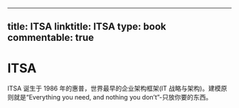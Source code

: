 
---
title: ITSA
linktitle: ITSA
type: book
commentable: true
---

# ITSA

ITSA 诞生于 1986 年的惠普，世界最早的企业架构框架(IT 战略与架构)。建模原则就是“Everything you need, and nothing you don’t”-只放你要的东西。

    